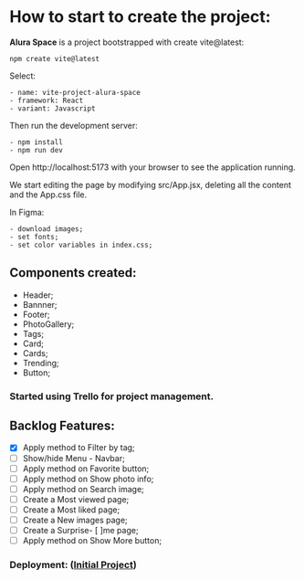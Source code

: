 # How to start to create the project:

**Alura Space** is a project bootstrapped with create vite@latest:

```
npm create vite@latest
```

Select:

```
- name: vite-project-alura-space
- framework: React
- variant: Javascript
```

Then run the development server:

```
- npm install
- npm run dev
```

Open http://localhost:5173 with your browser to see the application running.

We start editing the page by modifying src/App.jsx, deleting all the content and the App.css file.

In Figma:

```
- download images;
- set fonts;
- set color variables in index.css;
```

## Components created:

- Header;
- Bannner;
- Footer;
- PhotoGallery;
- Tags;
- Card;
- Cards;
- Trending;
- Button;

### Started using Trello for project management.

## Backlog Features:

- [x] Apply method to Filter by tag;
- [ ] Show/hide Menu - Navbar;
- [ ] Apply method on Favorite button;
- [ ] Apply method on Show photo info;
- [ ] Apply method on Search image;
- [ ] Create a Most viewed page;
- [ ] Create a Most liked page;
- [ ] Create a New images page;
- [ ] Create a Surprise- [ ]me page;
- [ ] Apply method on Show More button;

### Deployment: ([Initial Project](https://vite-project-alura-space.vercel.app/))
